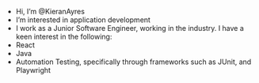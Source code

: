 - Hi, I’m @KieranAyres
- I’m interested in application development
- I work as a Junior Software Engineer, working in the industry. 
I have a keen interest in the following: 
- React
- Java
- Automation Testing, specifically through frameworks such as JUnit, and Playwright

<!---
KieranAyres/KieranAyres is a ✨ special ✨ repository because its `README.md` (this file) appears on your GitHub profile.
You can click the Preview link to take a look at your changes.
--->
